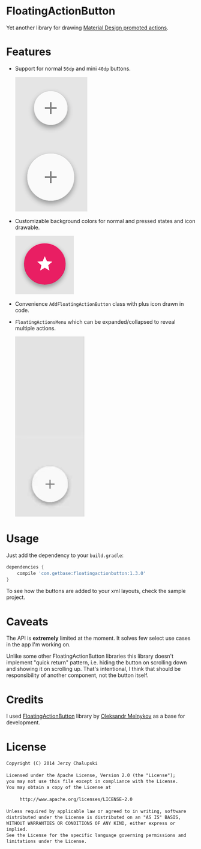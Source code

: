 FloatingActionButton
====================
Yet another library for drawing [Material Design promoted actions](http://www.google.com/design/spec/patterns/promoted-actions.html).

Features
========
* Support for normal `56dp` and mini `40dp` buttons.

  ![Demo](screenshots/buttons.png)

* Customizable background colors for normal and pressed states and icon drawable.

  ![Demo](screenshots/custom.png)

* Convenience `AddFloatingActionButton` class with plus icon drawn in code.
* `FloatingActionsMenu` which can be expanded/collapsed to reveal multiple actions.

  ![Demo](screenshots/menu.gif)

Usage
=====
Just add the dependency to your `build.gradle`:

```groovy
dependencies {
    compile 'com.getbase:floatingactionbutton:1.3.0'
}
```

To see how the buttons are added to your xml layouts, check the sample project.

Caveats
=======
The API is **extremely** limited at the moment. It solves few select use cases in the app I'm working on.

Unlike some other FloatingActionButton libraries this library doesn't implement "quick return" pattern, i.e. hiding the button on scrolling down and showing it on scrolling up. That's intentional, I think that should be responsibility of another component, not the button itself.

Credits
=======
I used [FloatingActionButton](https://github.com/makovkastar/FloatingActionButton) library by [Oleksandr Melnykov](https://github.com/makovkastar) as a base for development.

License
=======

    Copyright (C) 2014 Jerzy Chalupski

    Licensed under the Apache License, Version 2.0 (the "License");
    you may not use this file except in compliance with the License.
    You may obtain a copy of the License at

         http://www.apache.org/licenses/LICENSE-2.0

    Unless required by applicable law or agreed to in writing, software
    distributed under the License is distributed on an "AS IS" BASIS,
    WITHOUT WARRANTIES OR CONDITIONS OF ANY KIND, either express or implied.
    See the License for the specific language governing permissions and
    limitations under the License.
